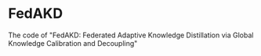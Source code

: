 # FedAKD
The code of "FedAKD: Federated Adaptive Knowledge Distillation via Global Knowledge Calibration and Decoupling"
